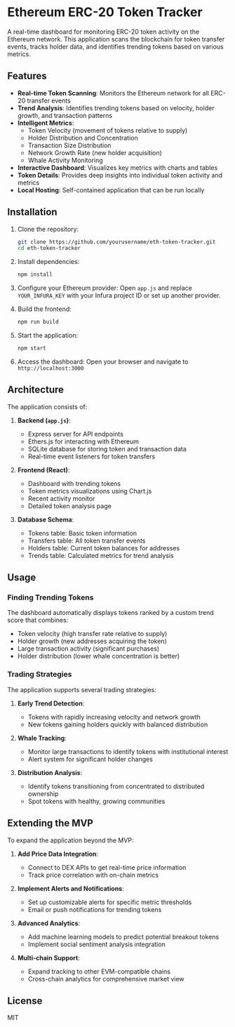 # Ethereum ERC-20 Token Tracker

A real-time dashboard for monitoring ERC-20 token activity on the Ethereum network. This application scans the blockchain for token transfer events, tracks holder data, and identifies trending tokens based on various metrics.

## Features

- **Real-time Token Scanning**: Monitors the Ethereum network for all ERC-20 transfer events
- **Trend Analysis**: Identifies trending tokens based on velocity, holder growth, and transaction patterns
- **Intelligent Metrics**:
  - Token Velocity (movement of tokens relative to supply)
  - Holder Distribution and Concentration
  - Transaction Size Distribution
  - Network Growth Rate (new holder acquisition)
  - Whale Activity Monitoring
- **Interactive Dashboard**: Visualizes key metrics with charts and tables
- **Token Details**: Provides deep insights into individual token activity and metrics
- **Local Hosting**: Self-contained application that can be run locally

## Installation

1. Clone the repository:
   ```bash
   git clone https://github.com/yourusername/eth-token-tracker.git
   cd eth-token-tracker
   ```

2. Install dependencies:
   ```bash
   npm install
   ```

3. Configure your Ethereum provider:
   Open `app.js` and replace `YOUR_INFURA_KEY` with your Infura project ID or set up another provider.

4. Build the frontend:
   ```bash
   npm run build
   ```

5. Start the application:
   ```bash
   npm start
   ```

6. Access the dashboard:
   Open your browser and navigate to `http://localhost:3000`

## Architecture

The application consists of:

1. **Backend (`app.js`)**:
   - Express server for API endpoints
   - Ethers.js for interacting with Ethereum
   - SQLite database for storing token and transaction data
   - Real-time event listeners for token transfers

2. **Frontend (React)**:
   - Dashboard with trending tokens
   - Token metrics visualizations using Chart.js
   - Recent activity monitor
   - Detailed token analysis page

3. **Database Schema**:
   - Tokens table: Basic token information
   - Transfers table: All token transfer events
   - Holders table: Current token balances for addresses
   - Trends table: Calculated metrics for trend analysis

## Usage

### Finding Trending Tokens

The dashboard automatically displays tokens ranked by a custom trend score that combines:
- Token velocity (high transfer rate relative to supply)
- Holder growth (new addresses acquiring the token)
- Large transaction activity (significant purchases)
- Holder distribution (lower whale concentration is better)

### Trading Strategies

The application supports several trading strategies:

1. **Early Trend Detection**:
   - Tokens with rapidly increasing velocity and network growth
   - New tokens gaining holders quickly with balanced distribution

2. **Whale Tracking**:
   - Monitor large transactions to identify tokens with institutional interest
   - Alert system for significant holder changes

3. **Distribution Analysis**:
   - Identify tokens transitioning from concentrated to distributed ownership
   - Spot tokens with healthy, growing communities

## Extending the MVP

To expand the application beyond the MVP:

1. **Add Price Data Integration**:
   - Connect to DEX APIs to get real-time price information
   - Track price correlation with on-chain metrics

2. **Implement Alerts and Notifications**:
   - Set up customizable alerts for specific metric thresholds
   - Email or push notifications for trending tokens

3. **Advanced Analytics**:
   - Add machine learning models to predict potential breakout tokens
   - Implement social sentiment analysis integration

4. **Multi-chain Support**:
   - Expand tracking to other EVM-compatible chains
   - Cross-chain analytics for comprehensive market view

## License

MIT